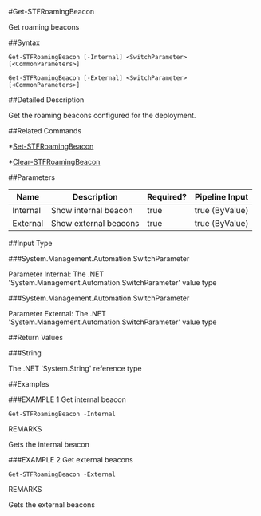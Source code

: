 #Get-STFRoamingBeacon
Get roaming beacons
##Syntax
```Get-STFRoamingBeacon [-Internal] <SwitchParameter> [<CommonParameters>]
Get-STFRoamingBeacon [-External] <SwitchParameter> [<CommonParameters>]
```
##Detailed Description
Get the roaming beacons configured for the deployment.
##Related Commands
*[Set-STFRoamingBeacon](Set-STFRoamingBeacon)
*[Clear-STFRoamingBeacon](Clear-STFRoamingBeacon)
##Parameters
|Name|Description|Required?|Pipeline Input||--|--|--|--||Internal|Show internal beacon|true|true (ByValue)||External|Show external beacons|true|true (ByValue)|##Input Type
###System.Management.Automation.SwitchParameter
Parameter Internal: The .NET 'System.Management.Automation.SwitchParameter' value type
###System.Management.Automation.SwitchParameter
Parameter External: The .NET 'System.Management.Automation.SwitchParameter' value type
##Return Values
###String
The .NET 'System.String' reference type
##Examples
###EXAMPLE 1 Get internal beacon
```Get-STFRoamingBeacon -Internal
```
REMARKS
Gets the internal beacon
###EXAMPLE 2 Get external beacons
```Get-STFRoamingBeacon -External
```
REMARKS
Gets the external beacons
